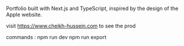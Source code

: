 Portfolio built with Next.js and TypeScript, inspired by the design of the Apple website.

visit https://www.cheikh-hussein.com to see the prod 

commands : 
npm run dev 
npm run export 
